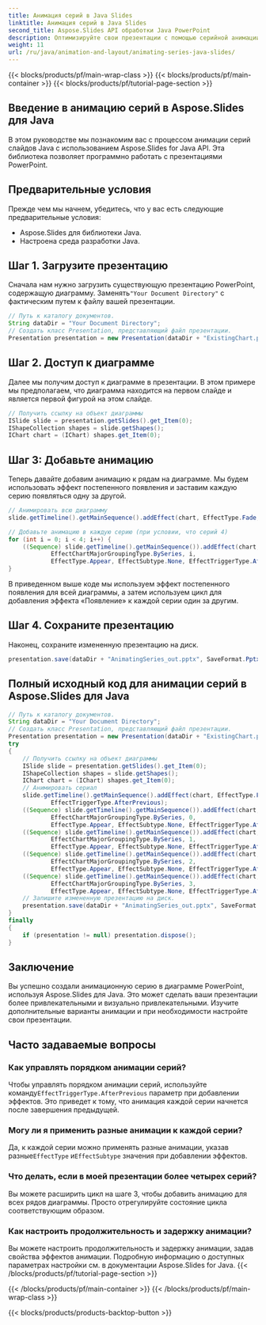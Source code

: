 ```yaml
---
title: Анимация серий в Java Slides
linktitle: Анимация серий в Java Slides
second_title: Aspose.Slides API обработки Java PowerPoint
description: Оптимизируйте свои презентации с помощью серийной анимации в Aspose.Slides для Java. Следуйте нашему пошаговому руководству с примерами исходного кода, чтобы создавать увлекательные анимации PowerPoint.
weight: 11
url: /ru/java/animation-and-layout/animating-series-java-slides/
---
```


{{< blocks/products/pf/main-wrap-class >}}
{{< blocks/products/pf/main-container >}}
{{< blocks/products/pf/tutorial-page-section >}}


## Введение в анимацию серий в Aspose.Slides для Java

В этом руководстве мы познакомим вас с процессом анимации серий слайдов Java с использованием Aspose.Slides for Java API. Эта библиотека позволяет программно работать с презентациями PowerPoint.

## Предварительные условия

Прежде чем мы начнем, убедитесь, что у вас есть следующие предварительные условия:

- Aspose.Slides для библиотеки Java.
- Настроена среда разработки Java.

## Шаг 1. Загрузите презентацию

 Сначала нам нужно загрузить существующую презентацию PowerPoint, содержащую диаграмму. Заменять`"Your Document Directory"` с фактическим путем к файлу вашей презентации.

```java
// Путь к каталогу документов.
String dataDir = "Your Document Directory";
// Создать класс Presentation, представляющий файл презентации.
Presentation presentation = new Presentation(dataDir + "ExistingChart.pptx");
```

## Шаг 2. Доступ к диаграмме

Далее мы получим доступ к диаграмме в презентации. В этом примере мы предполагаем, что диаграмма находится на первом слайде и является первой фигурой на этом слайде.

```java
// Получить ссылку на объект диаграммы
ISlide slide = presentation.getSlides().get_Item(0);
IShapeCollection shapes = slide.getShapes();
IChart chart = (IChart) shapes.get_Item(0);
```

## Шаг 3: Добавьте анимацию

Теперь давайте добавим анимацию к рядам на диаграмме. Мы будем использовать эффект постепенного появления и заставим каждую серию появляться одну за другой.

```java
// Анимировать всю диаграмму
slide.getTimeline().getMainSequence().addEffect(chart, EffectType.Fade, EffectSubtype.None, EffectTriggerType.AfterPrevious);

// Добавьте анимацию в каждую серию (при условии, что серий 4)
for (int i = 0; i < 4; i++) {
    ((Sequence) slide.getTimeline().getMainSequence()).addEffect(chart,
            EffectChartMajorGroupingType.BySeries, i,
            EffectType.Appear, EffectSubtype.None, EffectTriggerType.AfterPrevious);
}
```

В приведенном выше коде мы используем эффект постепенного появления для всей диаграммы, а затем используем цикл для добавления эффекта «Появление» к каждой серии один за другим.

## Шаг 4. Сохраните презентацию

Наконец, сохраните измененную презентацию на диск.

```java
presentation.save(dataDir + "AnimatingSeries_out.pptx", SaveFormat.Pptx);
```

## Полный исходный код для анимации серий в Aspose.Slides для Java

```java
// Путь к каталогу документов.
String dataDir = "Your Document Directory";
// Создать класс Presentation, представляющий файл презентации.
Presentation presentation = new Presentation(dataDir + "ExistingChart.pptx");
try
{
	// Получить ссылку на объект диаграммы
	ISlide slide = presentation.getSlides().get_Item(0);
	IShapeCollection shapes = slide.getShapes();
	IChart chart = (IChart) shapes.get_Item(0);
	// Анимировать сериал
	slide.getTimeline().getMainSequence().addEffect(chart, EffectType.Fade, EffectSubtype.None,
			EffectTriggerType.AfterPrevious);
	((Sequence) slide.getTimeline().getMainSequence()).addEffect(chart,
			EffectChartMajorGroupingType.BySeries, 0,
			EffectType.Appear, EffectSubtype.None, EffectTriggerType.AfterPrevious);
	((Sequence) slide.getTimeline().getMainSequence()).addEffect(chart,
			EffectChartMajorGroupingType.BySeries, 1,
			EffectType.Appear, EffectSubtype.None, EffectTriggerType.AfterPrevious);
	((Sequence) slide.getTimeline().getMainSequence()).addEffect(chart,
			EffectChartMajorGroupingType.BySeries, 2,
			EffectType.Appear, EffectSubtype.None, EffectTriggerType.AfterPrevious);
	((Sequence) slide.getTimeline().getMainSequence()).addEffect(chart,
			EffectChartMajorGroupingType.BySeries, 3,
			EffectType.Appear, EffectSubtype.None, EffectTriggerType.AfterPrevious);
	// Запишите измененную презентацию на диск.
	presentation.save(dataDir + "AnimatingSeries_out.pptx", SaveFormat.Pptx);
}
finally
{
	if (presentation != null) presentation.dispose();
}
```

## Заключение

Вы успешно создали анимационную серию в диаграмме PowerPoint, используя Aspose.Slides для Java. Это может сделать ваши презентации более привлекательными и визуально привлекательными. Изучите дополнительные варианты анимации и при необходимости настройте свои презентации.

## Часто задаваемые вопросы

### Как управлять порядком анимации серий?

 Чтобы управлять порядком анимации серий, используйте команду`EffectTriggerType.AfterPrevious` параметр при добавлении эффектов. Это приведет к тому, что анимация каждой серии начнется после завершения предыдущей.

### Могу ли я применить разные анимации к каждой серии?

 Да, к каждой серии можно применять разные анимации, указав разные`EffectType` и`EffectSubtype` значения при добавлении эффектов.

### Что делать, если в моей презентации более четырех серий?

Вы можете расширить цикл на шаге 3, чтобы добавить анимацию для всех рядов диаграммы. Просто отрегулируйте состояние цикла соответствующим образом.

### Как настроить продолжительность и задержку анимации?

Вы можете настроить продолжительность и задержку анимации, задав свойства эффектов анимации. Подробную информацию о доступных параметрах настройки см. в документации Aspose.Slides for Java.
{{< /blocks/products/pf/tutorial-page-section >}}

{{< /blocks/products/pf/main-container >}}
{{< /blocks/products/pf/main-wrap-class >}}

{{< blocks/products/products-backtop-button >}}
